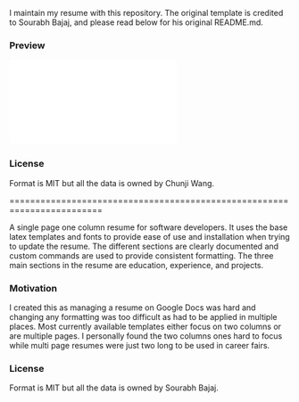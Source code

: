 I maintain my resume with this repository. The original template is credited to Sourabh Bajaj, and please read below for his original README.md.

### Preview
![Resume(PDF link)](/chunji_wang_resume.pdf)

### License
Format is MIT but all the data is owned by Chunji Wang.

========================================================================


A single page one column resume for software developers. It uses the base latex templates and fonts to provide ease of use and installation when trying to update the resume. The different sections are clearly documented and custom commands are used to provide consistent formatting. The three main sections in the resume are education, experience, and projects.

### Motivation

I created this as managing a resume on Google Docs was hard and changing any formatting was too difficult as had to be applied in multiple places. Most currently available templates either focus on two columns or are multiple pages. I personally found the two columns ones hard to focus while multi page resumes were just two long to be used in career fairs.

### License
Format is MIT but all the data is owned by Sourabh Bajaj.
